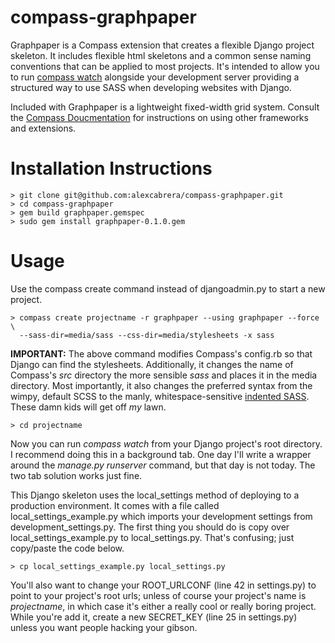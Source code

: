 # compass-graphpaper

Graphpaper is a Compass extension that creates a flexible Django project 
skeleton. It includes flexible html skeletons and a common sense naming 
conventions that can be applied to most projects. It's intended to allow you 
to run [compass watch](http://compass-style.org/docs/tutorials/command-line/) 
alongside your development server providing a structured way to use SASS when 
developing websites with Django.

Included with Graphpaper is a lightweight fixed-width grid system. Consult 
the [Compass Doucmentation](http://compass-style.org/docs/) for instructions 
on using other frameworks and extensions.

# Installation Instructions

    > git clone git@github.com:alexcabrera/compass-graphpaper.git
    > cd compass-graphpaper
    > gem build graphpaper.gemspec
    > sudo gem install graphpaper-0.1.0.gem

# Usage

Use the compass create command instead of djangoadmin.py to start a new 
project.

    > compass create projectname -r graphpaper --using graphpaper --force \
      --sass-dir=media/sass --css-dir=media/stylesheets -x sass

__IMPORTANT:__ The above command modifies Compass's config.rb so that Django
can find the stylesheets. Additionally, it changes the name of Compass's *src*
directory the more sensible *sass* and places it in the media directory. Most
importantly, it also changes the preferred syntax from the wimpy, default SCSS
to the manly, whitespace-sensitive [indented SASS](http://bit.ly/cUmklc). 
These damn kids will get off *my* lawn.

    > cd projectname
    
Now you can run *compass watch* from your Django project's root directory. I 
recommend doing this in a background tab. One day I'll write a wrapper around
the *manage.py runserver* command, but that day is not today. The two tab 
solution works just fine.

This Django skeleton uses the local_settings method of deploying to a 
production environment. It comes with a file called local_settings\_example.py
which imports your development settings from development_settings.py. The 
first thing you should do is copy over local_settings\_example.py to 
local_settings.py. That's confusing; just copy/paste the code below.

    > cp local_settings_example.py local_settings.py

You'll also want to change your ROOT_URLCONF (line 42 in settings.py) to point
to your project's root urls; unless of course your project's name is 
*projectname*, in which case it's either a really cool or really boring 
project. While you're add it, create a new SECRET_KEY (line 25 in settings.py)
unless you want people hacking your gibson.